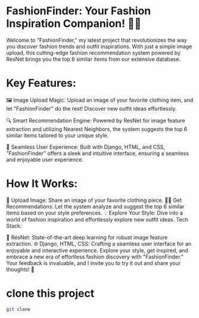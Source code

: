 # FashionFinder: Your Fashion Inspiration Companion! 👗📸

Welcome to "FashionFinder," my latest project that revolutionizes the way you discover fashion trends and outfit inspirations. With just a simple image upload, this cutting-edge fashion recommendation system powered by ResNet brings you the top 6 similar items from our extensive database.

# Key Features:

🖼️ Image Upload Magic: Upload an image of your favorite clothing item, and let "FashionFinder" do the rest! Discover new outfit ideas effortlessly.

🔍 Smart Recommendation Engine: Powered by ResNet for image feature extraction and utilizing Nearest Neighbors, the system suggests the top 6 similar items tailored to your unique style.

🤝 Seamless User Experience: Built with Django, HTML, and CSS, "FashionFinder" offers a sleek and intuitive interface, ensuring a seamless and enjoyable user experience.

# How It Works:

📸 Upload Image: Share an image of your favorite clothing piece.
🕵️‍♂️ Get Recommendations: Let the system analyze and suggest the top 6 similar items based on your style preferences.
💡 Explore Your Style: Dive into a world of fashion inspiration and effortlessly explore new outfit ideas.
Tech Stack:

🔧 ResNet: State-of-the-art deep learning for robust image feature extraction.
🌐 Django, HTML, CSS: Crafting a seamless user interface for an enjoyable and interactive experience.
Explore your style, get inspired, and embrace a new era of effortless fashion discovery with "FashionFinder." Your feedback is invaluable, and I invite you to try it out and share your thoughts! 🌟

# clone this project 
```bash
git clone 
```







